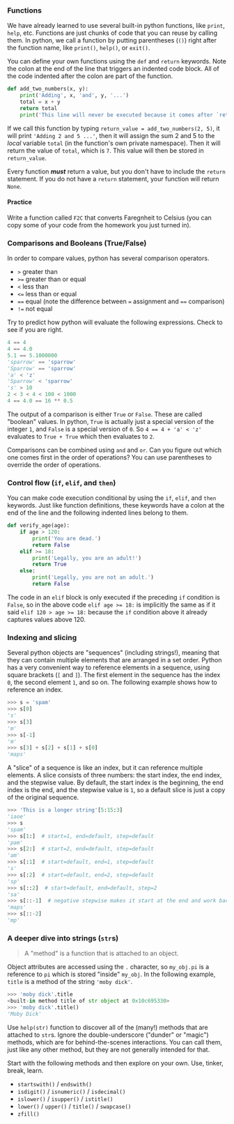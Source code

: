 ### Functions

We have already learned to use several built-in python functions, like `print`,
`help`, etc. Functions are just chunks of code that you can reuse by calling
them. In python, we call a function by putting parentheses (`()`) right after
the function name, like `print()`, `help()`, or `exit()`.

You can define your own functions using the `def` and `return` keywords. Note
the colon at the end of the line that triggers an indented code block. All of
the code indented after the colon are part of the function.

```python
def add_two_numbers(x, y):
    print('Adding', x, 'and', y, '...')
    total = x + y
    return total
    print('This line will never be executed because it comes after `return`.')
```

If we call this function by typing `return_value = add_two_numbers(2, 5)`, it
will print `'Adding 2 and 5 ...'`, then it will assign the sum 2 and 5 to the
*local* variable `total` (in the function's own private namespace).  Then it
will return the value of `total`, which is `7`. This value will then be stored
in `return_value`.

Every function ***must*** return a value, but you don't have to include the
`return` statement. If you do not have a `return` statement, your function will
return `None`. 

#### Practice

Write a function called `F2C` that converts Faregnheit to Celsius (you can copy
some of your code from the homework you just turned in).


### Comparisons and Booleans (True/False)

In order to compare values, python has several comparison operators.

* `>`  greater than
* `>=` greater than or equal
* `<`  less than
* `<=` less than or equal
* `==` equal (note the difference between `=` assignment and `==` comparison)
* `!=` not equal

Try to predict how python will evaluate the following expressions. Check to see
if you are right.

```python
4 == 4
4 == 4.0
5.1 == 5.1000000
'sparrow' == 'sparrow'
'Sparrow' == 'sparrow'
'a' < 'z'
'Sparrow' < 'sparrow'
's' > 10
2 < 3 < 4 < 100 < 1000
4 == 4.0 == 16 ** 0.5
```

The output of a comparison is either `True` or `False`. These are called
"boolean" values. In python, `True` is actually just a special version of the
integer `1`, and `False` is a special version of `0`. So `4 == 4 + 'a' < 'z'`
evaluates to `True + True` which then evaluates to `2`.

Comparisons can be combined using `and` and `or`. Can you figure out which one
comes first in the order of operations? You can use parentheses to override the
order of operations.

### Control flow (`if`, `elif`, and `then`)

You can make code execution conditional by using the `if`, `elif`, and `then`
keywords. Just like function definitions, these keywords have a colon at the
end of the line and the following indented lines belong to them.

```python
def verify_age(age):
    if age > 120:
        print('You are dead.')
        return False
    elif >= 18:
        print('Legally, you are an adult!')
        return True
    else:
        print('Legally, you are not an adult.')
        return False
```

The code in an `elif` block is only executed if the preceding `if` condition is
`False`, so in the above code `elif age >= 18:` is implicitly the same as if it
said `elif 120 > age >= 18:` because the `if` condition above it already
captures values above 120.

### Indexing and slicing

Several python objects are "sequences" (including strings!), meaning that they
can contain multiple elements that are arranged in a set order. Python has a
very convenient way to reference elements in a sequence, using square brackets
(`[` and `]`). The first element in the sequence has the index `0`, the second
element `1`, and so on. The following example shows how to reference an index.

```python
>>> s = 'spam'
>>> s[0]
's'
>>> s[3]
'm'
>>> s[-1]
'm'
>>> s[3] + s[2] + s[1] + s[0]
'maps'
```

A "slice" of a sequence is like an index, but it can reference multiple
elements.  A slice consists of three numbers: the start index, the end index,
and the stepwise value.  By default, the start index is the beginning, the end
index is the end, and the stepwise value is `1`, so a default slice is just a
copy of the original sequence.

```python
>>> 'This is a longer string'[5:15:3]
'iaoe'
>>> s
'spam'
>>> s[1:]  # start=1, end=default, step=default
'pam'
>>> s[2:]  # start=2, end=default, step=default
'am'
>>> s[:1]  # start=default, end=1, step=default
's'
>>> s[:2]  # start=default, end=2, step=default
'sp'
>>> s[::2]  # start=default, end=default, step=2
'sa'
>>> s[::-1]  # negative stepwise makes it start at the end and work backwards
'maps'
>>> s[::-2]
'mp'
```

### A deeper dive into strings (`str`s)

> A "method" is a function that is attached to an object.

Object attributes are accessed using the `.` character, so `my_obj.pi` is a
reference to `pi` which is stored "inside" `my_obj`. In the following example,
`title` is a method of the string `'moby dick'`.

```python
>>> 'moby dick'.title
<built-in method title of str object at 0x10c695330>
>>> 'moby dick'.title()
'Moby Dick'
```

Use `help(str)` function to discover all of the (many!) methods that are
attached to `str`s. Ignore the double-underscore ("dunder" or "magic")
methods, which are for behind-the-scenes interactions. You can call them,
just like any other method, but they are not generally intended for that.


Start with the following methods and then explore on your own. Use, tinker,
break, learn.

* `startswith()` / `endswith()`
* `isdigit()` / `isnumeric()` / `isdecimal()`
* `islower()` / `isupper()` / `istitle()`
* `lower()` / `upper()` / `title()` / `swapcase()`
* `zfill()`
